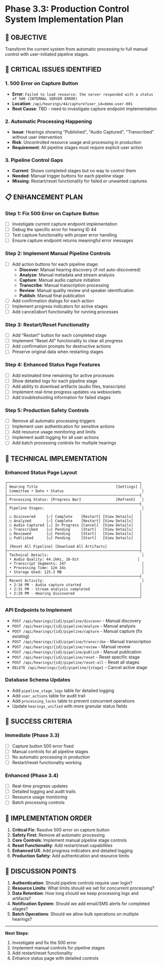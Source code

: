 # Phase 3.3: Production Control System Implementation Plan

## 🎯 **OBJECTIVE**
Transform the current system from automatic processing to full manual control with user-initiated pipeline stages.

## 🚨 **CRITICAL ISSUES IDENTIFIED**

### 1. **500 Error on Capture Button**
- **Error**: `Failed to load resource: the server responded with a status of 500 (INTERNAL SERVER ERROR)`
- **Location**: `/api/hearings/44/capture?user_id=demo-user-001`
- **Root Cause**: TBD - need to investigate capture endpoint implementation

### 2. **Automatic Processing Happening**
- **Issue**: Hearings showing "Published", "Audio Captured", "Transcribed" without user intervention
- **Risk**: Uncontrolled resource usage and processing in production
- **Requirement**: All pipeline stages must require explicit user action

### 3. **Pipeline Control Gaps**
- **Current**: Shows completed stages but no way to control them
- **Needed**: Manual trigger buttons for each pipeline stage
- **Missing**: Restart/reset functionality for failed or unwanted captures

## 📋 **ENHANCEMENT PLAN**

### **Step 1: Fix 500 Error on Capture Button**
- [ ] Investigate current capture endpoint implementation
- [ ] Debug the specific error for hearing ID 44
- [ ] Test capture functionality with proper error handling
- [ ] Ensure capture endpoint returns meaningful error messages

### **Step 2: Implement Manual Pipeline Controls**
- [ ] Add action buttons for each pipeline stage:
  - **Discover**: Manual hearing discovery (if not auto-discovered)
  - **Analyze**: Manual metadata and stream analysis
  - **Capture**: Manual audio capture initiation
  - **Transcribe**: Manual transcription processing
  - **Review**: Manual quality review and speaker identification
  - **Publish**: Manual final publication
- [ ] Add confirmation dialogs for each action
- [ ] Implement progress indicators for active stages
- [ ] Add cancel/abort functionality for running processes

### **Step 3: Restart/Reset Functionality**
- [ ] Add "Restart" button for each completed stage
- [ ] Implement "Reset All" functionality to clear all progress
- [ ] Add confirmation prompts for destructive actions
- [ ] Preserve original data when restarting stages

### **Step 4: Enhanced Status Page Features**
- [ ] Add estimated time remaining for active processes
- [ ] Show detailed logs for each pipeline stage
- [ ] Add ability to download artifacts (audio files, transcripts)
- [ ] Implement real-time progress updates via websockets
- [ ] Add troubleshooting information for failed stages

### **Step 5: Production Safety Controls**
- [ ] Remove all automatic processing triggers
- [ ] Implement user authentication for sensitive actions
- [ ] Add resource usage monitoring and limits
- [ ] Implement audit logging for all user actions
- [ ] Add batch processing controls for multiple hearings

## 🔧 **TECHNICAL IMPLEMENTATION**

### **Enhanced Status Page Layout**
```
┌─────────────────────────────────────────────────────────────┐
│ Hearing Title                                    [Settings] │
│ Committee • Date • Status                                    │
├─────────────────────────────────────────────────────────────┤
│ Processing Status: [Progress Bar]                [Refresh]   │
├─────────────────────────────────────────────────────────────┤
│ Pipeline Stages:                                             │
│                                                             │
│ ○ Discovered     [✓] Complete    [Restart] [View Details]   │
│ ○ Analyzed       [✓] Complete    [Restart] [View Details]   │
│ ○ Audio Captured [⚠] In Progress [Cancel]  [View Details]   │
│ ○ Transcribed    [○] Pending     [Start]   [View Details]   │
│ ○ Reviewed       [○] Pending     [Start]   [View Details]   │
│ ○ Published      [○] Pending     [Start]   [View Details]   │
│                                                             │
│ [Reset All Pipeline] [Download All Artifacts]               │
├─────────────────────────────────────────────────────────────┤
│ Technical Details:                                           │
│ • Audio Quality: 44.1kHz, 16-bit                           │
│ • Transcript Segments: 247                                   │
│ • Processing Time: 12m 34s                                   │
│ • Storage Used: 125.3 MB                                     │
├─────────────────────────────────────────────────────────────┤
│ Recent Activity:                                             │
│ • 2:34 PM - Audio capture started                           │
│ • 2:31 PM - Stream analysis completed                       │
│ • 2:29 PM - Hearing discovered                              │
└─────────────────────────────────────────────────────────────┘
```

### **API Endpoints to Implement**
- `POST /api/hearings/{id}/pipeline/discover` - Manual discovery
- `POST /api/hearings/{id}/pipeline/analyze` - Manual analysis
- `POST /api/hearings/{id}/pipeline/capture` - Manual capture (fix existing)
- `POST /api/hearings/{id}/pipeline/transcribe` - Manual transcription
- `POST /api/hearings/{id}/pipeline/review` - Manual review
- `POST /api/hearings/{id}/pipeline/publish` - Manual publication
- `POST /api/hearings/{id}/pipeline/reset` - Reset specific stage
- `POST /api/hearings/{id}/pipeline/reset-all` - Reset all stages
- `DELETE /api/hearings/{id}/pipeline/{stage}` - Cancel active stage

### **Database Schema Updates**
- Add `pipeline_stage_logs` table for detailed logging
- Add `user_actions` table for audit trail
- Add `processing_locks` table to prevent concurrent operations
- Update `hearings_unified` with more granular status fields

## 🎯 **SUCCESS CRITERIA**

### **Immediate (Phase 3.3)**
- [ ] Capture button 500 error fixed
- [ ] Manual controls for all pipeline stages
- [ ] No automatic processing in production
- [ ] Restart/reset functionality working

### **Enhanced (Phase 3.4)**
- [ ] Real-time progress updates
- [ ] Detailed logging and audit trails
- [ ] Resource usage monitoring
- [ ] Batch processing controls

## 📅 **IMPLEMENTATION ORDER**

1. **Critical Fix**: Resolve 500 error on capture button
2. **Safety First**: Remove all automatic processing
3. **Core Controls**: Implement manual pipeline stage controls
4. **Reset Functionality**: Add restart/reset capabilities
5. **Enhanced UX**: Add progress indicators and detailed logging
6. **Production Safety**: Add authentication and resource limits

## 🤔 **DISCUSSION POINTS**

1. **Authentication**: Should pipeline controls require user login?
2. **Resource Limits**: What limits should we set for concurrent processing?
3. **Data Retention**: How long should we keep processing logs and artifacts?
4. **Notification System**: Should we add email/SMS alerts for completed stages?
5. **Batch Operations**: Should we allow bulk operations on multiple hearings?

---

**Next Steps**: 
1. Investigate and fix the 500 error
2. Implement manual controls for pipeline stages
3. Add restart/reset functionality
4. Enhance status page with detailed controls